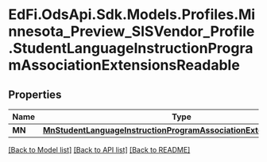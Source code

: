 # EdFi.OdsApi.Sdk.Models.Profiles.Minnesota_Preview_SISVendor_Profile.StudentLanguageInstructionProgramAssociationExtensionsReadable

## Properties

Name | Type | Description | Notes
------------ | ------------- | ------------- | -------------
**MN** | [**MnStudentLanguageInstructionProgramAssociationExtensionReadable**](MnStudentLanguageInstructionProgramAssociationExtensionReadable.md) |  | [optional] 

[[Back to Model list]](../README.md#documentation-for-models) [[Back to API list]](../README.md#documentation-for-api-endpoints) [[Back to README]](../README.md)

